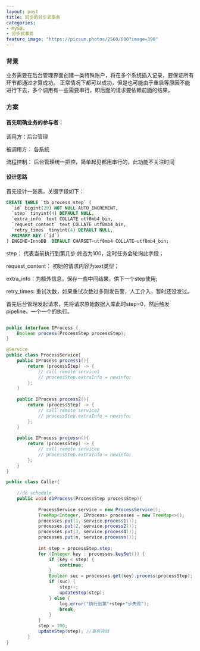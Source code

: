 ```yaml
---
layout: post
title: 同步的分步式事务
categories:
- MySQL
- 分步式事务
feature_image: "https://picsum.photos/2560/600?image=390"
---
```


### 背景
业务需要在后台管理界面创建一类特殊账户，将在多个系统插入记录，要保证所有环节都通过才算成功。
正常情况下都可以成功，但是也可能由于重启等原因不能进行下去，多个调用有一些需要串行，即后面的请求要依赖前面的结果。

### 方案

#### 首先明确业务的参与者：

调用方：后台管理

被调用方： 各系统

流程控制： 后台管理统一把控，简单起见都用串行的，此功能不关注时间

#### 设计思路

首先设计一张表，关键字段如下：

```sql
CREATE TABLE `tb_process_step` (
  `id` bigint(20) NOT NULL AUTO_INCREMENT,
  `step` tinyint(4) DEFAULT NULL,
  `extra_info` text COLLATE utf8mb4_bin,
  `request_content` text COLLATE utf8mb4_bin,
  `retry_times` tinyint(4) DEFAULT NULL,
  PRIMARY KEY (`id`)
) ENGINE=InnoDB  DEFAULT CHARSET=utf8mb4 COLLATE=utf8mb4_bin;

```

step： 代表当前执行到第几步 终态为100，定时任务会轮询此字段；

request_content： 初始的请求内容为text类型；

extra_info：为额外信息，保存一些中间结果，供下一个step使用;

retry_times: 重试次数，如果重试次数过多则发告警，人工介入，暂时还没发过。


首先后台管理发起请求，先将请求原始数据入库此时step=0，然后触发pipeline，一个一个的执行。


```java

public interface IProcess {
    Boolean process(ProcessStep processStep);
}

@Service
public class ProcessService{
    public IProcess process1(){
        return (processStep) -> {
            // call remote service1
            // processStep.extraInfo = newinfo;
        };
    }
    
    public IProcess process2(){
        return (processStep) -> {
            // call remote service2
            // processStep.extraInfo = newinfo;
        };
    }
    
    public IProcess processn(){
        return (processStep) -> {
            // call remote servicen
            // processStep.extraInfo = newinfo;
        };
    }
}

public class Caller{
    
    //do schedule
    public void doProcess(ProcessStep processStep){
            
            ProcessService service = new ProcessService();
            TreeMap<Integer, IProcess> processes = new TreeMap<>();
            processes.put(1, service.process1());
            processes.put(2, service.process2());
            processes.put(3, service.process4());
            processes.put(n, service.processn());
            
            int step = processStep.step;
            for (Integer key : processes.keySet()) {
                if (key < step) {
                    continue;
                }
                Boolean suc = processes.get(key).process(processStep);
                if (suc) {
                    step++;
                    updateStep(step);
                } else {
                    log.error("执行到第"+step+"步失败");
                    break;
                }
            }
            step = 100;
            updateStep(step); //事务完结   
        }
}

```


<script async src="https://www.googletagmanager.com/gtag/js?id=UA-135360671-1"></script>
<script>
  window.dataLayer = window.dataLayer || [];
  function gtag(){dataLayer.push(arguments);}
  gtag('js', new Date());

  gtag('config', 'UA-135360671-1');
</script>